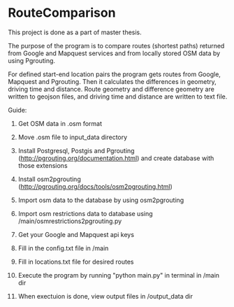 # RouteComparison

This project is done as a part of master thesis. 

The purpose of the program is to compare routes (shortest paths) returned from Google and Mapquest services and from locally stored OSM data by using Pgrouting.

For defined start-end location pairs the program gets routes from Google, Mapquest and Pgrouting. 
Then it calculates the differences in geometry, driving time and distance. 
Route geometry and difference geometry are written to geojson files, and driving time and distance are written to text file.

Guide:

1. Get OSM data in .osm format

2. Move .osm file to input_data directory

3. Install Postgresql, Postgis and Pgrouting (http://pgrouting.org/documentation.html) and create database with those extensions

4. Install osm2pgrouting (http://pgrouting.org/docs/tools/osm2pgrouting.html)

5. Import osm data to the database by using osm2pgrouting

6. Import osm restrictions data to database using /main/osmrestrictions2pgrouting.py

7. Get your Google and Mapquest api keys

8. Fill in the config.txt file in /main

9. Fill in locations.txt file for desired routes

10. Execute the program by running "python main.py" in terminal in /main dir

11. When exectuion is done, view output files in /output_data dir
